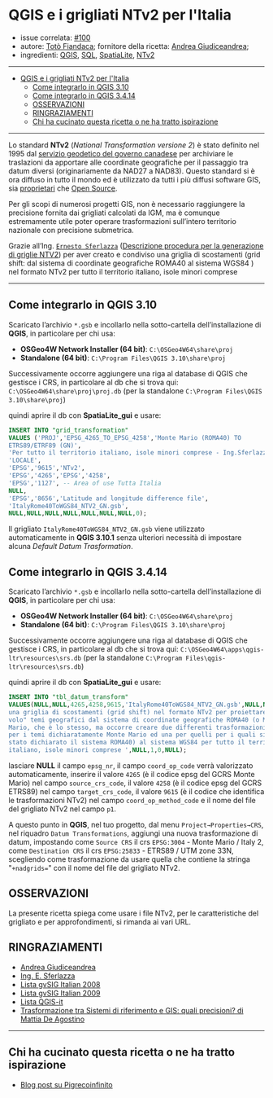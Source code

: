 # QGIS e i grigliati NTv2 per l'Italia

- issue correlata: [#100](https://github.com/opendatasicilia/tansignari/issues/100)
- autore: [Totò Fiandaca](https://twitter.com/totofiandaca); fornitore della ricetta: [Andrea Giudiceandrea](https://github.com/agiudiceandrea); 
- ingredienti: [QGIS](https://qgis.org/it/site/), [SQL](https://it.wikipedia.org/wiki/Structured_Query_Language), [SpatiaLite](https://www.gaia-gis.it/fossil/libspatialite/index), [NTv2](https://webapp.geod.nrcan.gc.ca/geod/tools-outils/ntv2.php)
  
---

<!-- TOC -->

- [QGIS e i grigliati NTv2 per l'Italia](#qgis-e-i-grigliati-ntv2-per-litalia)
  - [Come integrarlo in QGIS 3.10](#come-integrarlo-in-qgis-310)
  - [Come integrarlo in QGIS 3.4.14](#come-integrarlo-in-qgis-3414)
  - [OSSERVAZIONI](#osservazioni)
  - [RINGRAZIAMENTI](#ringraziamenti)
  - [Chi ha cucinato questa ricetta o ne ha tratto ispirazione](#chi-ha-cucinato-questa-ricetta-o-ne-ha-tratto-ispirazione)

<!-- /TOC -->

---

Lo standard **NTv2** (_National Transformation versione 2_) è stato definito nel 1995 dal [servizio geodetico del governo canadese](http://webapp.geod.nrcan.gc.ca/geod/) per archiviare le traslazioni da apportare alle coordinate geografiche per il passaggio tra datum diversi (originariamente da NAD27 a NAD83). Questo standard si è ora diffuso in tutto il mondo ed è utilizzato da tutti i più diffusi software GIS, sia [proprietari](https://it.wikipedia.org/wiki/Software_proprietario) che [Open Source](https://it.wikipedia.org/wiki/Open_source).

Per gli scopi di numerosi progetti GIS, non è necessario raggiungere la precisione fornita dai grigliati calcolati da IGM, ma è comunque estremamente utile poter operare trasformazioni sull’intero territorio nazionale con precisione submetrica.

Grazie all’Ing. [`Ernesto Sferlazza`](http://osgeo-org.1560.x6.nabble.com/grigliato-NTV2-per-la-Sicilia-td4182271.html) ([Descrizione procedura per la generazione di griglie NTV2](http://www.provincia.agrigento.it/flex/cm/pages/ServeAttachment.php/L/IT/D/D.6360cf6e7857e4788f2f/P/BLOB%3AID%3D309)) per aver creato e condiviso una griglia di scostamenti (grid shift: dal sistema di coordinate geografiche ROMA40  al sistema WGS84 ) nel formato NTv2 per tutto il territorio italiano, isole minori comprese

---

## Come integrarlo in QGIS 3.10

Scaricato l’archivio `*.gsb` e incollarlo nella sotto-cartella dell’installazione di **QGIS**, in particolare per chi usa:

- **OSGeo4W Network Installer (64 bit)**: `C:\OSGeo4W64\share\proj`
- **Standalone (64 bit)**: `C:\Program Files\QGIS 3.10\share\proj`

Successivamente occorre aggiungere una riga al database di QGIS che gestisce i CRS, in particolare al db che si trova qui: ‪`C:\OSGeo4W64\share\proj\proj.db` (per la standalone `C:\Program Files\QGIS 3.10\share\proj`)

quindi aprire il db con **SpatiaLite_gui** e usare:

```sql
INSERT INTO "grid_transformation"
VALUES ('PROJ','EPSG_4265_TO_EPSG_4258','Monte Mario (ROMA40) TO
ETRS89/ETRF89 (GN)',
'Per tutto il territorio italiano, isole minori comprese - Ing.Sferlazza',
'LOCALE',
'EPSG','9615','NTv2',
'EPSG','4265','EPSG','4258',
'EPSG','1127', -- Area of use Tutta Italia
NULL,
'EPSG','8656','Latitude and longitude difference file',
'ItalyRome40ToWGS84_NTV2_GN.gsb',
NULL,NULL,NULL,NULL,NULL,NULL,NULL,0);
```
Il grigliato `ItalyRome40ToWGS84_NTV2_GN.gsb` viene utilizzato automaticamente in **QGIS 3.10.1** senza ulteriori necessità di impostare alcuna _Default Datum Trasformation_.

## Come integrarlo in QGIS 3.4.14

Scaricato l’archivio `*.gsb` e incollarlo nella sotto-cartella dell’installazione di **QGIS**, in particolare per chi usa:

- **OSGeo4W Network Installer (64 bit)**: `C:\OSGeo4W64\share\proj`
- **Standalone (64 bit)**: `C:\Program Files\QGIS 3.10\share\proj`

Successivamente occorre aggiungere una riga al database di QGIS che gestisce i CRS, in particolare al db che si trova qui: ‪`C:\OSGeo4W64\apps\qgis-ltr\resources\srs.db` (per la standalone `C:\Program Files\qgis-ltr\resources\srs.db`)

quindi aprire il db con **SpatiaLite_gui** e usare:

```sql
INSERT INTO "tbl_datum_transform"
VALUES(NULL,NULL,4265,4258,9615,'ItalyRome40ToWGS84_NTV2_GN.gsb',NULL,NULL,NULL,NULL,NULL,NULL,'Crea
una griglia di scostamenti (grid shift) nel formato NTv2 per proiettare "al
volo" temi geografici dal sistema di coordinate geografiche ROMA40 (o Monte
Mario, che è lo stesso, ma occorre creare due differenti trasformazioni, una
per i temi dichiaratamente Monte Mario ed una per quelli per i quali sia
stato dichiarato il sistema ROMA40) al sistema WGS84 per tutto il territorio
italiano, isole minori comprese ',NULL,1,0,NULL);
```

lasciare **NULL** il campo `epsg_nr`, il campo `coord_op_code` verrà valorizzato automaticamente, inserire il valore `4265` (è il codice epsg del GCRS Monte Mario) nel campo `source_crs_code`, il valore `4258` (è il codice epsg del GCRS ETRS89) nel campo `target_crs_code`, il valore `9615` (è il codice che identifica le trasformazioni NTv2) nel campo `coord_op_method_code` e il nome del file del grigliato NTv2 nel campo `p1`.

A questo punto in **QGIS**, nel tuo progetto, dal menu `Project→Properties→CRS`, nel riquadro `Datum Transformations`, aggiungi una nuova trasformazione di datum, impostando come `Source CRS` il crs `EPSG:3004` - Monte Mario / Italy 2, come `Destination CRS` il crs `EPSG:25833` - ETRS89 / UTM zone 33N, scegliendo come trasformazione da usare quella che contiene la stringa "`+nadgrids=`" con il nome del file del grigliato NTv2.

## OSSERVAZIONI

La presente ricetta spiega come usare i file NTv2, per le caratteristiche del grigliato e per approfondimenti, si rimanda ai vari URL.

## RINGRAZIAMENTI

- [Andrea Giudiceandrea](https://github.com/agiudiceandrea)
- [Ing. E. Sferlazza](https://www.facebook.com/ernesto.sferlazza)
- [Lista gvSIG Italian 2008](http://osgeo-org.1560.x6.nabble.com/gvSIG-Italian-f4178756.html)
- [Lista gvSIG Italian 2009](https://lists.osgeo.org/pipermail/gvsig-italian/2009-July/000757.html)
- [Lista QGIS-it](http://osgeo-org.1560.x6.nabble.com/Integrare-i-grigliati-NTv2-in-QGIS-3-10-futura-LTR-td5426354.html)
- [Trasformazione tra Sistemi di riferimento e GIS: quali precisioni? di Mattia De Agostino](https://github.com/opendatasicilia/tansignari/raw/master/ricette/mappe/De%20Agostino%20et%20al.%20-%20Trasformazione%20tra%20SR.pdf)

---

## Chi ha cucinato questa ricetta o ne ha tratto ispirazione

- [Blog post su Pigrecoinfinito](https://pigrecoinfinito.com/2020/01/06/qgis-e-i-grigliati-ntv2-per-la-sicilia/)
